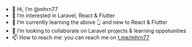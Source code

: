 - 👋 Hi, I’m @mhrn77
- 👀 I’m interested in Laravel, React & Flutter
- 🌱 I’m currently learning the above 👆 and new to React & Flutter
- 💞️ I’m looking to collaborate on Laravel projects & learning oppotunities
- 📫 How to reach me: you can reach me on [t.me/mhrn77](https://t.me/mhrn77)

<!---
mhrn77/mhrn77 is a ✨ special ✨ repository because its `README.md` (this file) appears on your GitHub profile.
You can click the Preview link to take a look at your changes.
--->
